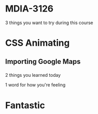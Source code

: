 # MDIA-3126

3 things you want to try during this course
# CSS Animating 
## Importing Google Maps
### 
2 things you learned today

1 word for how you're feeling
# Fantastic